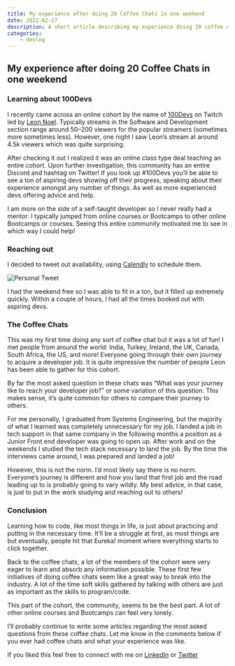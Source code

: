 ```yaml
---
title: My experience after doing 20 Coffee Chats in one weekend
date: 2022-02-27
description: A short article describing my experience doing 20 coffee chats over a weekend with aspiring developers in the 100Devs community.
categories:
    - devlog
---
```


## My experience after doing 20 Coffee Chats in one weekend

### Learning about 100Devs

I recently came across an online cohort by the name of [100Devs](https://leonnoel.com/100devs/) on Twitch led by [Leon Noel](https://twitter.com/leonnoel). Typically streams in the Software and Development section range around 50–200 viewers for the popular streamers (sometimes more sometimes less). However, one night I saw Leon’s stream at around 4.5k viewers which was quite surprising.

After checking it out I realized it was an online class type deal teaching an entire cohort. Upon further investigation, this community has an entire Discord and hashtag on Twitter! If you look up #100Devs you’ll be able to see a ton of aspiring devs showing off their progress, speaking about their experience amongst any number of things. As well as more experienced devs offering advice and help.

I am more on the side of a self-taught developer so I never really had a mentor. I typically jumped from online courses or Bootcamps to other online Bootcamps or courses. Seeing this entire community motivated me to see in which way I could help!

### Reaching out

I decided to tweet out availability, using [Calendly](https://calendly.com/) to schedule them.

![Personal Tweet](https://cdn.hashnode.com/res/hashnode/image/upload/v1645963615103/Nb_oLEgkZ.png)

I had the weekend free so I was able to fit in a ton, but it filled up extremely quickly. Within a couple of hours, I had all the times booked out with aspiring devs.

### The Coffee Chats

This was my first time doing any sort of coffee chat but it was a lot of fun! I met people from around the world: India, Turkey, Ireland, the UK, Canada, South Africa, the US, and more! Everyone going through their own journey to acquire a developer job. It is quite impressive the number of people Leon has been able to gather for this cohort.

By far the most asked question in these chats was “What was your journey like to reach your developer job?” or some variation of this question. This makes sense, it’s quite common for others to compare their journey to others.

For me personally, I graduated from Systems Engineering, but the majority of what I learned was completely unnecessary for my job. I landed a job in tech support in that same company in the following months a position as a Junior Front end developer was going to open up. After work and on the weekends I studied the tech stack necessary to land the job. By the time the interviews came around, I was prepared and landed a job!

However, this is not the norm. I’d most likely say there is no norm. Everyone’s journey is different and how you land that first job and the road leading up to is probably going to vary wildly. My best advice, in that case, is just to put in the work studying and reaching out to others!

### Conclusion

Learning how to code, like most things in life, is just about practicing and putting in the necessary time. It’ll be a struggle at first, as most things are but eventually, people hit that Eureka! moment where everything starts to click together.

Back to the coffee chats, a lot of the members of the cohort were very eager to learn and absorb any information possible. These first few initiatives of doing coffee chats seem like a great way to break into the industry. A lot of the time soft skills gathered by talking with others are just as important as the skills to program/code.

This part of the cohort, the community, seems to be the best part. A lot of other online courses and Bootcamps can feel very lonely.

I’ll probably continue to write some articles regarding the most asked questions from these coffee chats. Let me know in the comments below if you ever had coffee chats and what your experience was like.

If you liked this feel free to connect with me on [LinkedIn](https://www.linkedin.com/in/diego-ballesteros-9468a7136/) or [Twitter](https://twitter.com/relatablecoder)
